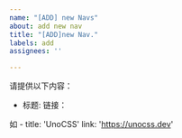 ```yaml
---
name: "[ADD] new Navs"
about: add new nav
title: "[ADD]new Nav."
labels: add
assignees: ''

---
```


请提供以下内容：

- 标题: 
   链接：

如
    - title: 'UnoCSS'
       link: 'https://unocss.dev'
